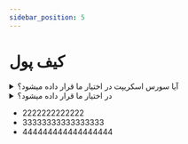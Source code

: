 ```yaml
---
sidebar_position: 5
---
```

 #  کیف پول
 

<details>
<summary> آیا سورس اسکریپت در اختیار ما قرار داده میشود؟</summary>

:::danger سلام و وقت بخیر
سورسی که در اختیار شما قرار داده میشود (خروجی webpack) حالت بهینه شده و فشرده شده میباشدکه برای توسعه مناسب نمیباشد.

 اغلب قسمت‌های فرانت به گونه‌ای طراحی شده که امکان شخصی سازی میسر میباشد و در صورت نیاز میتوانید با ارسال تیکت راهنمایی های لازم را دریافت نمایید.
 
 :::
</details>
 
<details>
<summary>  در اختیار ما قرار داده میشود؟</summary>

:::danger سلام و وقت بخیر
سورسی که در اختیار شما قرار د 
 :::
</details>


- 2222222222222
- 33333333333333333
- 444444444444444444
 
